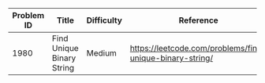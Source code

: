 | Problem ID | Title | Difficulty | Reference
| --- | --- | --- | ---
| 1980 | Find Unique Binary String | Medium | https://leetcode.com/problems/find-unique-binary-string/
